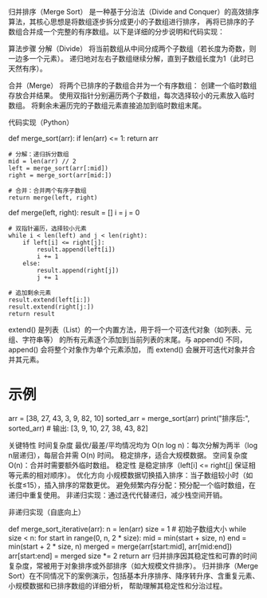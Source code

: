 归并排序（Merge Sort）
是一种基于分治法（Divide and Conquer）的高效排序算法，其核心思想是将数组逐步拆分成更小的子数组进行排序，
再将已排序的子数组合并成一个完整的有序数组。以下是详细的分步说明和代码实现：

算法步骤
分解（Divide）
将当前数组从中间分成两个子数组（若长度为奇数，则一边多一个元素）。
递归地对左右子数组继续分解，直到子数组长度为1（此时已天然有序）。

合并（Merge）
将两个已排序的子数组合并为一个有序数组：
创建一个临时数组存放合并结果。
使用双指针分别遍历两个子数组，每次选择较小的元素放入临时数组。
将剩余未遍历完的子数组元素直接追加到临时数组末尾。

代码实现（Python）

def merge_sort(arr):
if len(arr) <= 1:
return arr

    # 分解：递归拆分数组
    mid = len(arr) // 2
    left = merge_sort(arr[:mid])
    right = merge_sort(arr[mid:])
    
    # 合并：合并两个有序子数组
    return merge(left, right)

def merge(left, right):
result = []
i = j = 0

    # 双指针遍历，选择较小元素
    while i < len(left) and j < len(right):
        if left[i] <= right[j]:
            result.append(left[i])
            i += 1
        else:
            result.append(right[j])
            j += 1
    
    # 追加剩余元素
    result.extend(left[i:])
    result.extend(right[j:])
    return result
extend() 是列表（List）的一个内置方法，用于将一个可迭代对象（如列表、元组、字符串等）
的所有元素逐个添加到当前列表的末尾。与 append() 不同，append() 会将整个对象作为单个元素添加，
而 extend() 会展开可迭代对象并合并其元素。
# 示例
arr = [38, 27, 43, 3, 9, 82, 10]
sorted_arr = merge_sort(arr)
print("排序后:", sorted_arr)  # 输出: [3, 9, 10, 27, 38, 43, 82]

关键特性
时间复杂度
最优/最差/平均情况均为 O(n log n)：每次分解为两半（log n层递归），每层合并需 O(n) 时间。
稳定排序，适合大规模数据。
空间复杂度
O(n)：合并时需要额外临时数组。
稳定性
是稳定排序（left[i] <= right[j] 保证相等元素的相对顺序）。
优化方向
小规模数据切换插入排序：当子数组较小时（如长度≤15），插入排序的常数更优。
避免频繁内存分配：预分配一个临时数组，在递归中重复使用。
非递归实现：通过迭代代替递归，减少栈空间开销。

非递归实现（自底向上）

def merge_sort_iterative(arr):
n = len(arr)
size = 1  # 初始子数组大小
while size < n:
for start in range(0, n, 2 * size):
mid = min(start + size, n)
end = min(start + 2 * size, n)
merged = merge(arr[start:mid], arr[mid:end])
arr[start:end] = merged
size *= 2
return arr
归并排序因其稳定性和可靠的时间复杂度，常被用于对象排序或外部排序（如大规模文件排序）。
归并排序（Merge Sort）在不同情况下的案例演示，包括基本升序排序、降序转升序、含重复元素、小规模数据和已排序数组的详细分析，
帮助理解其稳定性和分治过程。


